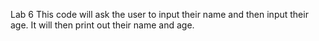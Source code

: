 Lab 6 
This code will ask the user to input their name and then input their age. It will then print out their name and age. 
